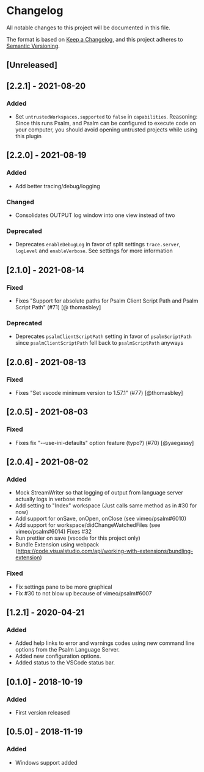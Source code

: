# Changelog

All notable changes to this project will be documented in this file.

The format is based on [Keep a Changelog](https://keepachangelog.com/en/1.0.0/),
and this project adheres to [Semantic Versioning](https://semver.org/spec/v2.0.0.html).

## [Unreleased]

## [2.2.1] - 2021-08-20

### Added

-   Set `untrustedWorkspaces.supported` to `false` in `capabilities`. Reasoning: Since this runs Psalm, and Psalm can be configured to execute code on your computer, you should avoid opening untrusted projects while using this plugin

## [2.2.0] - 2021-08-19

### Added

-   Add better tracing/debug/logging

### Changed

-   Consolidates OUTPUT log window into one view instead of two

### Deprecated

-   Deprecates `enableDebugLog` in favor of split settings `trace.server`, `logLevel` and `enableVerbose`. See settings for more information

## [2.1.0] - 2021-08-14

### Fixed

-   Fixes "Support for absolute paths for Psalm Client Script Path and Psalm Script Path" (#71) [@ thomasbley]

### Deprecated

-   Deprecates `psalmClientScriptPath` setting in favor of `psalmScriptPath` since `psalmClientScriptPath` fell back to `psalmScriptPath` anyways

## [2.0.6] - 2021-08-13

### Fixed

-   Fixes "Set vscode minimum version to 1.57.1" (#77) [@thomasbley]

## [2.0.5] - 2021-08-03

### Fixed

-   Fixes fix "--use-ini-defaults" option feature (typo?) (#70) [@yaegassy]

## [2.0.4] - 2021-08-02

### Added

-   Mock StreamWriter so that logging of output from language server actually logs in verbose mode
-   Add setting to "Index" workspace (Just calls same method as in #30 for now)
-   Add support for onSave, onOpen, onClose (see vimeo/psalm#6010)
-   Add support for workspace/didChangeWatchedFiles (see vimeo/psalm#6014) Fixes #32
-   Run prettier on save (vscode for this project only)
-   Bundle Extension using webpack (https://code.visualstudio.com/api/working-with-extensions/bundling-extension)

### Fixed

-   Fix settings pane to be more graphical
-   Fix #30 to not blow up because of vimeo/psalm#6007

## [1.2.1] - 2020-04-21

### Added

-   Added help links to error and warnings codes using new command line options from the Psalm Language Server.
-   Added new configuration options.
-   Added status to the VSCode status bar.

## [0.1.0] - 2018-10-19

### Added

-   First version released

## [0.5.0] - 2018-11-19

### Added

-   Windows support added
